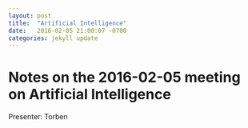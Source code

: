 ```yaml
---
layout: post
title:  "Artificial Intelligence"
date:   2016-02-05 21:00:07 -0700
categories: jekyll update
---
```

# Notes on the 2016-02-05 meeting on Artificial Intelligence

Presenter: Torben